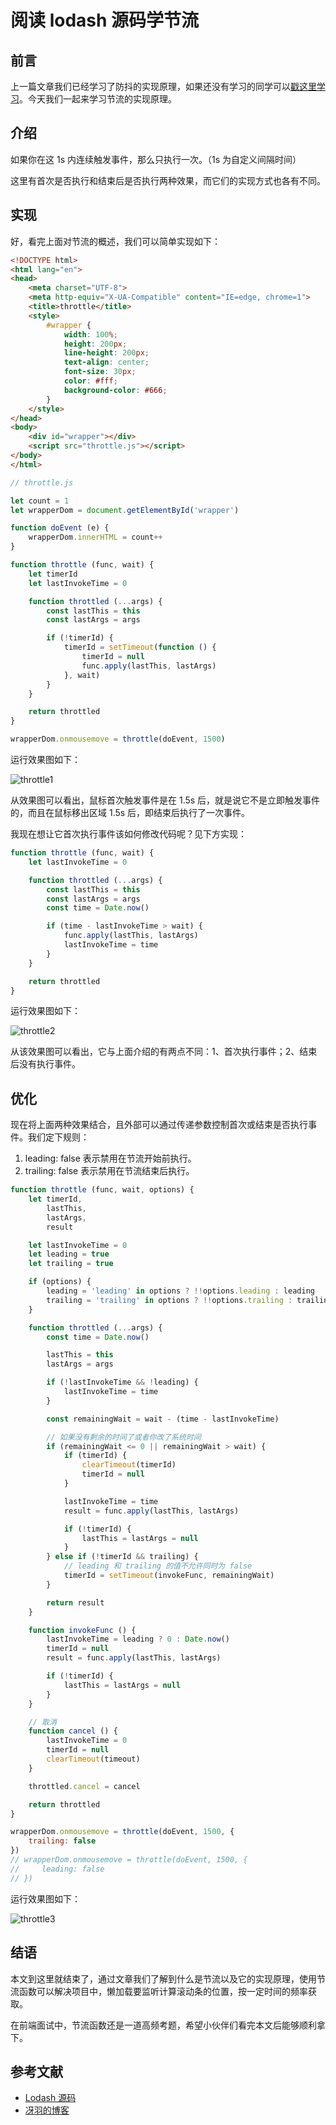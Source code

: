 # 阅读 lodash 源码学节流

## 前言

上一篇文章我们已经学习了防抖的实现原理，如果还没有学习的同学可以[戳这里学习]('/guide/js_subject/阅读lodash源码学防抖')。今天我们一起来学习节流的实现原理。

## 介绍

如果你在这 1s 内连续触发事件，那么只执行一次。（1s 为自定义间隔时间）

这里有首次是否执行和结束后是否执行两种效果，而它们的实现方式也各有不同。

## 实现

好，看完上面对节流的概述，我们可以简单实现如下：
```html
<!DOCTYPE html>
<html lang="en">
<head>
    <meta charset="UTF-8">
    <meta http-equiv="X-UA-Compatible" content="IE=edge, chrome=1">
    <title>throttle</title>
    <style>
        #wrapper {
            width: 100%;
            height: 200px;
            line-height: 200px;
            text-align: center;
            font-size: 30px;
            color: #fff;
            background-color: #666;
        }
    </style>
</head>
<body>
    <div id="wrapper"></div>
    <script src="throttle.js"></script>
</body>
</html>
```
```js
// throttle.js

let count = 1
let wrapperDom = document.getElementById('wrapper')

function doEvent (e) {
    wrapperDom.innerHTML = count++
}

function throttle (func, wait) {
    let timerId
    let lastInvokeTime = 0

    function throttled (...args) {
        const lastThis = this
        const lastArgs = args

        if (!timerId) {
            timerId = setTimeout(function () {
                timerId = null
                func.apply(lastThis, lastArgs)
            }, wait)
        }
    }

    return throttled
}

wrapperDom.onmousemove = throttle(doEvent, 1500)
```
运行效果图如下：

![throttle1](/images/js_subject/throttle1.gif)

从效果图可以看出，鼠标首次触发事件是在 1.5s 后，就是说它不是立即触发事件的，而且在鼠标移出区域 1.5s 后，即结束后执行了一次事件。

我现在想让它首次执行事件该如何修改代码呢？见下方实现：
```js
function throttle (func, wait) {
    let lastInvokeTime = 0

    function throttled (...args) {
        const lastThis = this
        const lastArgs = args
        const time = Date.now()

        if (time - lastInvokeTime > wait) {
            func.apply(lastThis, lastArgs)
            lastInvokeTime = time
        }
    }

    return throttled
}
```
运行效果图如下：

![throttle2](/images/js_subject/throttle2.gif)

从该效果图可以看出，它与上面介绍的有两点不同：1、首次执行事件；2、结束后没有执行事件。

## 优化

现在将上面两种效果结合，且外部可以通过传递参数控制首次或结束是否执行事件。我们定下规则：

1. leading: false 表示禁用在节流开始前执行。
2. trailing: false 表示禁用在节流结束后执行。

```js
function throttle (func, wait, options) {
    let timerId,
        lastThis,
        lastArgs,
        result

    let lastInvokeTime = 0
    let leading = true
    let trailing = true

    if (options) {
        leading = 'leading' in options ? !!options.leading : leading
        trailing = 'trailing' in options ? !!options.trailing : trailing
    }

    function throttled (...args) {
        const time = Date.now()

        lastThis = this
        lastArgs = args

        if (!lastInvokeTime && !leading) {
            lastInvokeTime = time
        }

        const remainingWait = wait - (time - lastInvokeTime)

        // 如果没有剩余的时间了或者你改了系统时间
        if (remainingWait <= 0 || remainingWait > wait) {
            if (timerId) {
                clearTimeout(timerId)
                timerId = null
            }

            lastInvokeTime = time
            result = func.apply(lastThis, lastArgs)

            if (!timerId) {
                lastThis = lastArgs = null
            }
        } else if (!timerId && trailing) {
            // leading 和 trailing 的值不允许同时为 false
            timerId = setTimeout(invokeFunc, remainingWait)
        }

        return result
    }

    function invokeFunc () {
        lastInvokeTime = leading ? 0 : Date.now()
        timerId = null
        result = func.apply(lastThis, lastArgs)

        if (!timerId) {
            lastThis = lastArgs = null
        }
    }

    // 取消
    function cancel () {
        lastInvokeTime = 0
        timerId = null
        clearTimeout(timeout)
    }

    throttled.cancel = cancel

    return throttled
}

wrapperDom.onmousemove = throttle(doEvent, 1500, {
    trailing: false
})
// wrapperDom.onmousemove = throttle(doEvent, 1500, {
//     leading: false
// })
```
运行效果图如下：

![throttle3](/images/js_subject/throttle3.gif)

## 结语

本文到这里就结束了，通过文章我们了解到什么是节流以及它的实现原理，使用节流函数可以解决项目中，懒加载要监听计算滚动条的位置，按一定时间的频率获取。

在前端面试中，节流函数还是一道高频考题，希望小伙伴们看完本文后能够顺利拿下。

## 参考文献

- [Lodash 源码](https://github.com/lodash/lodash/blob/master/throttle.js)
- [冴羽的博客](https://github.com/mqyqingfeng/Blog/issues/26)
